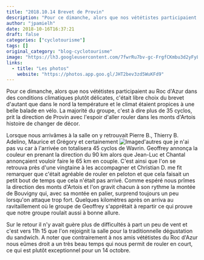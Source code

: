 ```yaml
---
title: "2018.10.14 Brevet de Provin"
description: "Pour ce dimanche, alors que nos vététistes participaient au Roc d'Azur dans des conditions climatiques plutôt délicates, c'était libre choix du brevet d'autant que dans le nord la température et le climat étaient propices à une belle balade en vélo. La majorité du groupe, c'est à dire plus de 35 cyclos, prit la direction de Provin avec l'espoir d'aller rouler dans les monts d'Artois histoire de changer de décor."
author: "jpamielh"
date: 2018-10-16T16:37:21
draft: false
categories: ["cyclotourisme"]
tags: []
original_category: "blog-cyclotourisme"
image: "https://lh3.googleusercontent.com/7fwrRu7bv-gc-FrgfCKmbu3d2yFyLc1nwyyHqEHIeb_2R2SZwS5Lp76JreqqLa5x7Ceq98ZzkMcKytDTrxIyUhM0ejZI4jWfOSxTLVSfjoYTYN4xpafFUPV3JyZEK3FzZE3xdQXX0iivarldapCZqAFp758y45SkGyPYrauSXPqMkbzgd75xTMoqaR36OnGyd-gHsCZQeijkNYujE9VJm3eOFORRoKNrdTW7e87-R2oarj_c9NpsWVovrvPa1jVvYdBQRiGQbEuzhlP5FJXwsaiNUBJA-WFDSPBDB_h-ZrNm0UM8yxZu8MYt-6EQuXqYng4kN-bjwWno076418VjhNtzsWFXaSmzOItuRtf-Vl68wJ0dTnaCMwF3Wc1F5BUmGwhSN2t5_sugNgND_Ec0yzcQiVL2L42AbudI5IY35HjjPqes7Co8nGo0lQzC--vkJVg-DNkFteBJ9wspVYDKSKgSPMJtGspY2sjd0KPl0JNKQb75Am_Rrq7F0o4qofyPmC6jA2AcgbBxC36Y12L2gbg8pgwK4tbT3PIhOlQf-iCFrS7Tm0sx58qAAxUMcaWwE-ckFsp-HbgiQXtQFeES3VWOuYBWCxws7rrtUDec715uywtGZfaQFfReY46B2RKS=w1024-h768-no"
links:
  - title: "Les photos"
    website: "https://photos.app.goo.gl/JHT2bev3zd5WuKFd9"
---
```


Pour ce dimanche, alors que nos vététistes participaient au Roc d'Azur dans des conditions climatiques plutôt délicates, c'était libre choix du brevet d'autant que dans le nord la température et le climat étaient propices à une belle balade en vélo. La majorité du groupe, c'est à dire plus de 35 cyclos, prit la direction de Provin avec l'espoir d'aller rouler dans les monts d'Artois histoire de changer de décor.

<!--more-->

Lorsque nous arrivâmes à la salle on y retrouvait Pierre B., Thierry B. Adelino, Maurice et Grégory et certainement ![Image](https://lh3.googleusercontent.com/QjG-n48otlRp-lBU5fRvZhc6o8o3zNx0zsTidZG__ol_to4wYmkirDjUtTPppo07BXY1nLEVzR9SlhIdwaSdCmh0ll7oTAJRAMVGPw_UJ1NjCy3jA3xR5yXJH3PkA-uWUqLPZwEog-9vLBgP-57Wc5RZRhTYoe-iSquLf4D4QTCTKunp1fGgcx_pfKKyYwi6AAJWsUjSTRFiIhmRJcOIIblCY_GEM618bz69-PuNPgqvdR38op4g6iEJp_uMLsISh08aUHpw9NxW7pbNgaqsDdrmZrotYkfh-Lriug9nX1P5baubzPy8qdJjxp4pL9CuAnVMiSTeyGz8ZPF4GcT6I5kdOZ1ho3BZ6vvLMcYC0pDCChwB809mv62_WSAO11klT37milEaz1ay6PHPuVPJ825F2z73BT-PZRF5g-yxqv2avdXBSV1qic1trysLtP3cnzwLdqfOV0Np9chnO55p6ZVwQIDhg993qQ7p6ejaam5YVUe-nFkSlZWRSm8_XfLX0eeU33QzaCLhgHhm9QekXQOrANuCO_kacj9lps-OPfCjy0ZeWoArQp7oIKmJ2lkOkmDtkZYHW5rftw2FFpXEWxesSHQh1gQheh8At7lALBxDrIazxqDLqmaJ0CIhdwYlDgjM50Xaw8TZ_2OGowyVojk8_17C95UW-ERVyy_jVeRGn-KoZxh0XS15sw=w1024-h768-no)d'autres que je n'ai pas vu car à l'arrivée on totalisera 45 cyclos de Wavrin. Geoffrey annonça la couleur en prenant la direction du 90 km alors que Jean-Luc et Chantal annonçaient vouloir faire le 65 km en couple. C'est ainsi que l'on se retrouva près d'une vingtaine à les accompagner et Christian D. me fit remarquer que c'était agréable de rouler en peloton et que cela faisait un petit bout de temps que cela n'était pas arrivé. Comme espéré nous prîmes la direction des monts d'Artois et l'on gravit chacun à son rythme la montée de Bouvigny qui, avec sa montée en palier, surprend toujours un peu lorsqu'on attaque trop fort. Quelques kilomètres après on arriva au ravitaillement où le groupe de Geoffrey s'apprêtait à repartir ce qui prouve que notre groupe roulait aussi à bonne allure.

Sur le retour il n'y avait guère plus de difficultés à part un peu de vent et c'est vers 11h 15 que l'on rejoignit la salle pour la traditionnelle dégustation du sandwich. A noter que contrairement à nos amis vététistes du Roc d'Azur nous eûmes droit a un très beau temps qui nous permit de rouler en court, ce qui est plutôt exceptionnel pour un 14 octobre.